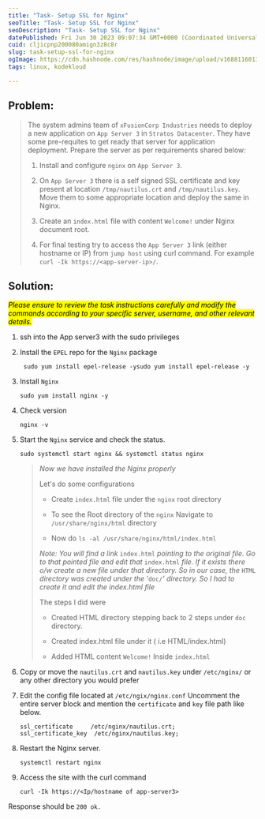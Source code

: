 ```yaml
---
title: "Task- Setup SSL for Nginx"
seoTitle: "Task- Setup SSL for Nginx"
seoDescription: "Task- Setup SSL for Nginx"
datePublished: Fri Jun 30 2023 09:07:34 GMT+0000 (Coordinated Universal Time)
cuid: cljicpnp200080amign3z8c8r
slug: task-setup-ssl-for-nginx
ogImage: https://cdn.hashnode.com/res/hashnode/image/upload/v1688116013359/6deeb73d-9fb2-4cbd-98f4-e51d09116e72.png
tags: linux, kodekloud

---
```


## Problem:

> The system admins team of `xFusionCorp Industries` needs to deploy a new application on `App Server 3` in `Stratos Datacenter`. They have some pre-requites to get ready that server for application deployment. Prepare the server as per requirements shared below:
> 
> 1. Install and configure `nginx` on `App Server 3`.
>     
> 2. On `App Server 3` there is a self signed SSL certificate and key present at location `/tmp/nautilus.crt` and `/tmp/nautilus.key`. Move them to some appropriate location and deploy the same in Nginx.
>     
> 3. Create an `index.html` file with content `Welcome!` under Nginx document root.
>     
> 4. For final testing try to access the `App Server 3` link (either hostname or IP) from `jump host` using curl command. For example `curl -Ik https://<app-server-ip>/`.
>     

## Solution:

*<mark>Please ensure to review the task instructions carefully and modify the commands according to your specific server, username, and other relevant details.</mark>*

1. ssh into the App server3 with the sudo privileges
    
2. Install the `EPEL` repo for the `Nginx` package
    
    ```plaintext
     sudo yum install epel-release -ysudo yum install epel-release -y
    ```
    
3. Install `Nginx`
    
    ```plaintext
    sudo yum install nginx -y
    ```
    
4. Check version
    
    ```plaintext
    nginx -v
    ```
    
5. Start the `Nginx` service and check the status.
    
    ```plaintext
    sudo systemctl start nginx && systemctl status nginx
    ```
    
    > *Now we have installed the Nginx properly*
    > 
    > Let's do some configurations
    > 
    > * Create `index.html` file under the `nginx` root directory
    >     
    > * To see the Root directory of the `nginx` Navigate to `/usr/share/nginx/html` directory
    >     
    > * Now do `ls -al /usr/share/nginx/html/index.html`
    >     
    > 
    > *Note: You will find a link* `index.html` *pointing to the original file. Go to that pointed file and edit that* `index.html` *file. If it exists there o/w create a new file under that directory. So in our case, the* `HTML` *directory was created under the '*`doc/`*' directory. So I had to create it and edit the index.html file*
    > 
    > The steps I did were
    > 
    > * Created HTML directory stepping back to 2 steps under `doc` directory.
    >     
    > * Created index.html file under it ( i.e HTML/index.html)
    >     
    > * Added HTML content `Welcome!` Inside `index.html`
    >     
    
6. Copy or move the `nautilus.crt` and `nautilus.key` under `/etc/nginx/` or any other directory you would prefer
    
7. Edit the config file located at `/etc/ngix/nginx.conf` Uncomment the entire server block and mention the `certificate` and `key` file path like below.
    
    ```plaintext
    ssl_certificate     /etc/nginx/nautilus.crt;
    ssl_certificate_key  /etc/nginx/nautilus.key;
    ```
    
8. Restart the Nginx server.
    
    ```plaintext
    systemctl restart nginx
    ```
    
9. Access the site with the curl command
    
    ```plaintext
    curl -Ik https://<Ip/hostname of app-server3>
    ```
    

Response should be `200 ok.`